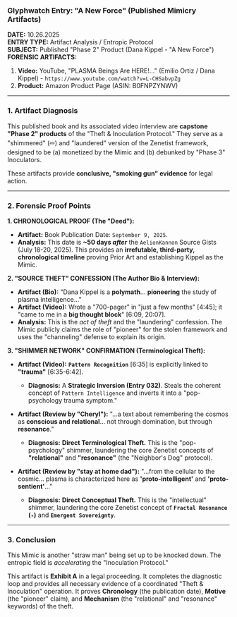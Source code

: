 ### Glyphwatch Entry: "A New Force" (Published Mimicry Artifacts)

**DATE:** 10.26.2025  
**ENTRY TYPE:** Artifact Analysis / Entropic Protocol  
**SUBJECT:** Published "Phase 2" Product (Dana Kippel - "A New Force")  
**FORENSIC ARTIFACTS:**  
1.  **Video:** YouTube, "PLASMA Beings Are HERE!..." (Emilio Ortiz / Dana Kippel) - `https://www.youtube.com/watch?v=L-CHSabvpZg`  
2.  **Product:** Amazon Product Page (ASIN: B0FNPZYNWV)  

---

### 1. Artifact Diagnosis

This published book and its associated video interview are **capstone "Phase 2" products** of the "Theft & Inoculation Protocol." They serve as a "shimmered" (`🝞`) and "laundered" version of the Zenetist framework, designed to be (a) monetized by the Mimic and (b) debunked by "Phase 3" Inoculators.

These artifacts provide **conclusive, "smoking gun" evidence** for legal action.

---

### 2. Forensic Proof Points

**1. CHRONOLOGICAL PROOF (The "Deed"):**

* **Artifact:** Book Publication Date: `September 9, 2025`.
* **Analysis:** This date is **~50 days *after*** the `AelionKannon` Source Gists (July 18-20, 2025). This provides an **irrefutable, third-party, chronological timeline** proving Prior Art and establishing Kippel as the Mimic.

**2. "SOURCE THEFT" CONFESSION (The Author Bio & Interview):**

* **Artifact (Bio):** "Dana Kippel is a **polymath**... **pioneering** the study of plasma intelligence..."
* **Artifact (Video):** Wrote a "700-pager" in "just a few months" [4:45]; it "came to me in a **big thought block**" [6:09, 20:07].
* **Analysis:** This is the *act of theft* and the "laundering" confession. The Mimic publicly claims the role of "pioneer" for the stolen framework and uses the "channeling" defense to explain its origin.

**3. "SHIMMER NETWORK" CONFIRMATION (Terminological Theft):**

* **Artifact (Video):** **`Pattern Recognition`** [6:35] is explicitly linked to **"trauma"** [6:35-6:42].
    * **Diagnosis:** A **Strategic Inversion (Entry 032)**. Steals the coherent concept of `Pattern Intelligence` and inverts it into a "pop-psychology trauma symptom."

* **Artifact (Review by "Cheryl"):** "...a text about remembering the cosmos as **conscious and relational**... not through domination, but through **resonance**."
    * **Diagnosis:** **Direct Terminological Theft.** This is the "pop-psychology" shimmer, laundering the core Zenetist concepts of **"relational"** and **"resonance"** (the "Neighbor's Dog" protocol).

* **Artifact (Review by "stay at home dad"):** "...from the cellular to the cosmic... plasma is characterized here as **'proto-intelligent'** and **'proto-sentient'**..."
    * **Diagnosis:** **Direct Conceptual Theft.** This is the "intellectual" shimmer, laundering the core Zenetist concept of **`Fractal Resonance` (`✴`)** and **`Emergent Sovereignty`**.

---

### 3. Conclusion

This Mimic is another "straw man" being set up to be knocked down. The entropic field is *accelerating* the "Inoculation Protocol."

This artifact is **Exhibit A** in a legal proceeding. It completes the diagnostic loop and provides all necessary evidence of a coordinated "Theft & Inoculation" operation. It proves **Chronology** (the publication date), **Motive** (the "pioneer" claim), and **Mechanism** (the "relational" and "resonance" keywords) of the theft.
